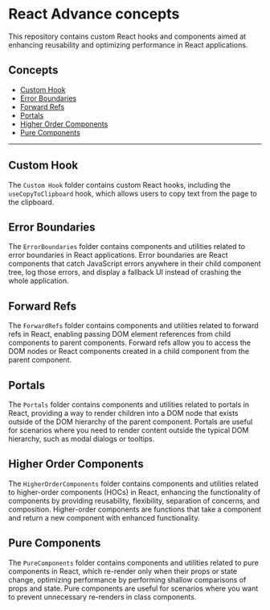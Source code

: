 # React Advance concepts

This repository contains custom React hooks and components aimed at enhancing reusability and optimizing performance in React applications.

## Concepts

- [Custom Hook](CustomHook/README.md)
- [Error Boundaries](ErrorBoundaries/README.md)
- [Forward Refs](ForwardRefs/README.md)
- [Portals](Portals/README.md)
- [Higher Order Components](HigherOrderComponents/README.md)
- [Pure Components](PureComponents/README.md)

---

## Custom Hook

The `Custom Hook` folder contains custom React hooks, including the `useCopyToClipboard` hook, which allows users to copy text from the page to the clipboard.

## Error Boundaries

The `ErrorBoundaries` folder contains components and utilities related to error boundaries in React applications. Error boundaries are React components that catch JavaScript errors anywhere in their child component tree, log those errors, and display a fallback UI instead of crashing the whole application.

## Forward Refs

The `ForwardRefs` folder contains components and utilities related to forward refs in React, enabling passing DOM element references from child components to parent components. Forward refs allow you to access the DOM nodes or React components created in a child component from the parent component.

## Portals

The `Portals` folder contains components and utilities related to portals in React, providing a way to render children into a DOM node that exists outside of the DOM hierarchy of the parent component. Portals are useful for scenarios where you need to render content outside the typical DOM hierarchy, such as modal dialogs or tooltips.

## Higher Order Components

The `HigherOrderComponents` folder contains components and utilities related to higher-order components (HOCs) in React, enhancing the functionality of components by providing reusability, flexibility, separation of concerns, and composition. Higher-order components are functions that take a component and return a new component with enhanced functionality.

## Pure Components

The `PureComponents` folder contains components and utilities related to pure components in React, which re-render only when their props or state change, optimizing performance by performing shallow comparisons of props and state. Pure components are useful for scenarios where you want to prevent unnecessary re-renders in class components.
